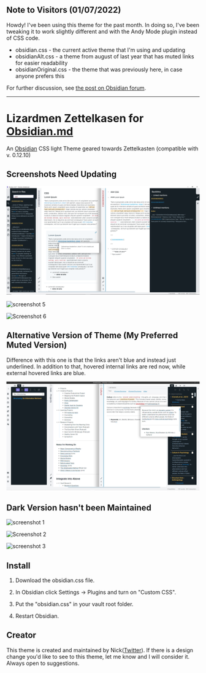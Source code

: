 ## Note to Visitors (01/07/2022)

Howdy! I've been using this theme for the past month. In doing so, I've been tweaking it to work slightly different and with the Andy Mode plugin instead of CSS code. 
* obsidian.css - the current active theme that I'm using and updating
* obsidianAlt.css - a theme from august of last year that has muted links for easier readability
* obsidianOriginal.css - the theme that was previously here, in case anyone prefers this

For further discussion, see [the post on Obsidian forum](https://forum.obsidian.md/t/theme-lizardmen-zettelkasten-light-dark/1519).

***

# Lizardmen Zettelkasen for [Obsidian.md](https://obsidian.md/)
An [Obsidian](https://obsidian.md/) CSS light Theme geared towards Zettelkasten (compatible with v. 0.12.10)

## Screenshots Need Updating

![screenshot main](./screenshot.png)

![screenshot 5](./LightTwo.png)

![Screenshot 6](./LightThree.png)

## Alternative Version of Theme (My Preferred Muted Version)

Difference with this one is that the links aren't blue and instead just underlined. In addition to that, hovered internal links are red now, while external hovered links are blue. 

![screenshot alt](./screenshotAlt.png)

## Dark Version hasn't been Maintained

![screenshot 1](./DarkOne.png)

![Screenshot 2](./DarkTwo.png)

![screenshot 3](./DarkThree.png)

## Install

1. Download the obsidian.css file.

2. In Obsidian click Settings -> Plugins and turn on "Custom CSS".

3. Put the "obsidian.css" in your vault root folder.

4. Restart Obsidian.

## Creator

This theme is created and maintained by Nick([Twitter](https://twitter.com/dogwaddle)). If there is a design change you'd like to see to this theme, let me know and I will consider it. Always open to suggestions.
